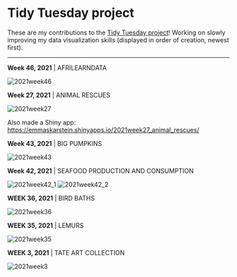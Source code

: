 # Tidy Tuesday project

These are my contributions to the [Tidy Tuesday project](https://github.com/rfordatascience/tidytuesday)! Working on slowly improving my data visualization skills
(displayed in order of creation, newest first).

---

**Week 46, 2021** | AFRILEARNDATA

![2021week46](https://github.com/emmaSkarstein/tidytuesday/blob/master/output/2021week46_afrilearndata_dark.png)


**Week 27, 2021** | ANIMAL RESCUES

![2021week27](https://github.com/emmaSkarstein/tidytuesday/blob/master/output/2021week27_animal_rescue.png)

Also made a Shiny app: https://emmaskarstein.shinyapps.io/2021week27_animal_rescues/ 


**Week 43, 2021** | BIG PUMPKINS

![2021week43](https://github.com/emmaSkarstein/tidytuesday/blob/master/output/2021week43_pumpkins.png)


**Week 42, 2021** | SEAFOOD PRODUCTION AND CONSUMPTION

![2021week42_1](https://github.com/emmaSkarstein/tidytuesday/blob/master/output/2021week42_seafood_consumption.png)
![2021week42_2](https://github.com/emmaSkarstein/tidytuesday/blob/master/output/2021week42_seafood_light.png)


**WEEK 36, 2021** | BIRD BATHS

![2021week36](https://github.com/emmaSkarstein/tidytuesday/blob/master/output/2021week36.png)


**WEEK 35, 2021** | LEMURS

![2021week35](https://github.com/emmaSkarstein/tidytuesday/blob/master/output/2021week35.png)


**WEEK 3, 2021** | TATE ART COLLECTION

![2021week3](https://github.com/emmaSkarstein/tidytuesday/blob/master/output/2021week03.png)
